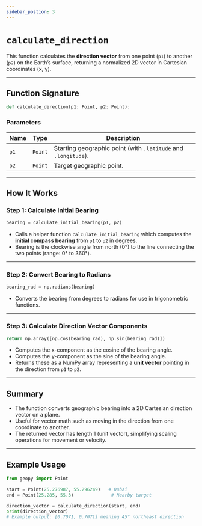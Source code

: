 ```yaml
---
sidebar_postion: 3
---
```


# `calculate_direction`

This function calculates the **direction vector** from one point (`p1`) to another (`p2`) on the Earth’s surface, returning a normalized 2D vector in Cartesian coordinates (x, y).

---

## Function Signature

```python
def calculate_direction(p1: Point, p2: Point):
```

### Parameters

| Name | Type    | Description                                                    |
| ---- | ------- | -------------------------------------------------------------- |
| `p1` | `Point` | Starting geographic point (with `.latitude` and `.longitude`). |
| `p2` | `Point` | Target geographic point.                                       |

---

## How It Works

### Step 1: Calculate Initial Bearing

```python
bearing = calculate_initial_bearing(p1, p2)
```

- Calls a helper function `calculate_initial_bearing` which computes the **initial compass bearing** from `p1` to `p2` in degrees.
- Bearing is the clockwise angle from north (0°) to the line connecting the two points (range: 0° to 360°).

---

### Step 2: Convert Bearing to Radians

```python
bearing_rad = np.radians(bearing)
```

- Converts the bearing from degrees to radians for use in trigonometric functions.

---

### Step 3: Calculate Direction Vector Components

```python
return np.array([np.cos(bearing_rad), np.sin(bearing_rad)])
```

- Computes the x-component as the cosine of the bearing angle.
- Computes the y-component as the sine of the bearing angle.
- Returns these as a NumPy array representing a **unit vector** pointing in the direction from `p1` to `p2`.

---

## Summary

- The function converts geographic bearing into a 2D Cartesian direction vector on a plane.
- Useful for vector math such as moving in the direction from one coordinate to another.
- The returned vector has length 1 (unit vector), simplifying scaling operations for movement or velocity.

---

## Example Usage

```python
from geopy import Point

start = Point(25.276987, 55.296249)   # Dubai
end = Point(25.285, 55.3)              # Nearby target

direction_vector = calculate_direction(start, end)
print(direction_vector)
# Example output: [0.7071, 0.7071] meaning 45° northeast direction
```
